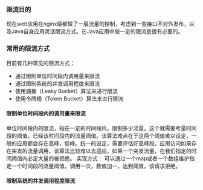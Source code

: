 
### 限流目的
现在web应用在nginx层都做了一层流量的控制，考虑到一些接口不对外发布，以及Java自身应用灵活限流方式。在Java应用中做一定的限流是很有必要的。

### 常用的限流方式
目前有几种常见的限流方式：
* 通过限制单位时间段内调用量来限流
* 通过限制系统的并发调用程度来限流
* 使用漏桶（Leaky Bucket）算法来进行限流
* 使用令牌桶（Token Bucket）算法来进行限流

#### 限制单位时间段内的调用量来限流
单位时间段内的限流，指在一定的时间段内，限制多少流量。这个就需要考量时间段的阈值，已经该时间段内的流量阈值。该算法难点在于这两个阈值难以设定，一般的应用都会存在高峰，低峰。统一的设定，需要评估好高峰段。应用访问如果存在突发的流量调用，该算法比较难以去适应，如果一个突发流量，在我们指定的时间阈值内必定大量的被拒绝。
实现方式：
可以通过一个map或者一个数组维护指定一个时间段的流量阈值，调用一次，数值加一，达到阈值，该请求拒绝。

#### 限制系统的并发调用程度限流

 